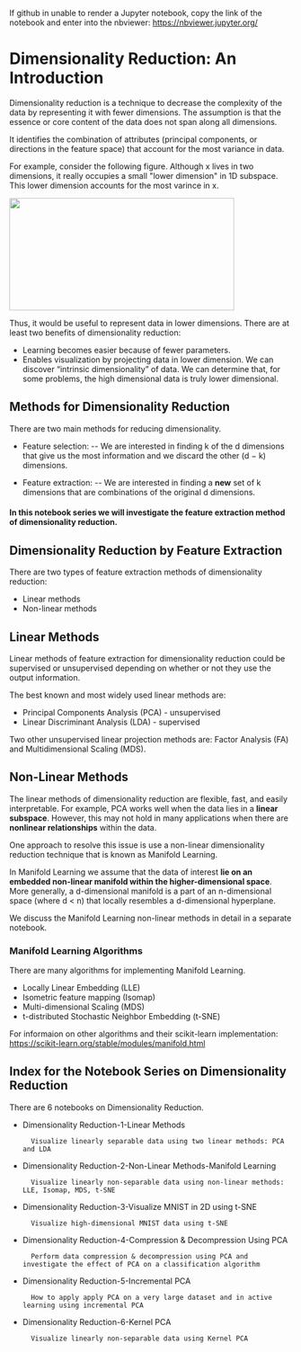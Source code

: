 If github in unable to render a Jupyter notebook, copy the link of the notebook and enter into the nbviewer: https://nbviewer.jupyter.org/

# Dimensionality Reduction: An Introduction

Dimensionality reduction is a technique to decrease the complexity of the data by representing it with fewer dimensions. The assumption is that the essence or core content of the data does not span along all dimensions.

It identifies the combination of attributes (principal components, or directions in the feature space) that account for the most variance in data.

For example, consider the following figure. Although x lives in two dimensions, it really occupies a small "lower dimension" in 1D subspace. This lower dimension accounts for the most varince in x.

<img src="https://cse.unl.edu/~hasan/PCA1.png" width=400 height=200>

Thus, it would be useful to represent data in lower dimensions. There are at least two benefits of dimensionality reduction:
- Learning becomes easier because of fewer parameters.
- Enables visualization by projecting data in lower dimension. We can discover “intrinsic dimensionality” of data. We can determine that, for some problems, the high dimensional data is truly lower dimensional.




## Methods for Dimensionality Reduction 

There are two main methods for reducing dimensionality. 
- Feature selection:
        -- We are interested in finding k of the d dimensions that give us the most information and we discard the other (d − k) dimensions.

- Feature extraction: 
        -- We are interested in finding a **new** set of k dimensions that are combinations of the original d dimensions. 

#### In this notebook series we will investigate the feature extraction method of dimensionality reduction.



## Dimensionality Reduction by Feature Extraction

There are two types of feature extraction methods of dimensionality reduction:
- Linear methods
- Non-linear methods


## Linear Methods 

Linear methods of feature extraction for dimensionality reduction could be supervised or unsupervised depending on whether or not they use the output information. 

The best known and most widely used linear methods are:
- Principal Components Analysis (PCA) - unsupervised
- Linear Discriminant Analysis (LDA) - supervised

Two other unsupervised linear projection methods are: Factor Analysis (FA) and Multidimensional Scaling (MDS). 


## Non-Linear Methods 

The linear methods of dimensionality reduction are flexible, fast, and easily interpretable. For example, PCA works well when the data lies in a **linear subspace**. However, this may not hold in many applications when there are **nonlinear relationships** within the data.

One approach to resolve this issue is use a non-linear dimensionality reduction technique that is known as Manifold Learning.

In Manifold Learning we assume that the data of interest **lie on an embedded non-linear manifold within the higher-dimensional space**. More generally, a d-dimensional manifold is a part of an n-dimensional space (where d < n) that locally resembles a d-dimensional hyperplane.


We discuss the Manifold Learning non-linear methods in detail in a separate notebook.


### Manifold Learning Algorithms

There are many algorithms for implementing Manifold Learning.

- Locally Linear Embedding (LLE)
- Isometric feature mapping (Isomap)
- Multi-dimensional Scaling (MDS)
- t-distributed Stochastic Neighbor Embedding (t-SNE)

For informaion on other algorithms and their scikit-learn implementation:
https://scikit-learn.org/stable/modules/manifold.html



## Index for the Notebook Series on Dimensionality Reduction

There are 6 notebooks on Dimensionality Reduction.

- Dimensionality Reduction-1-Linear Methods

        Visualize linearly separable data using two linear methods: PCA and LDA

- Dimensionality Reduction-2-Non-Linear Methods-Manifold Learning

        Visualize linearly non-separable data using non-linear methods: LLE, Isomap, MDS, t-SNE
 
- Dimensionality Reduction-3-Visualize MNIST in 2D using t-SNE

        Visualize high-dimensional MNIST data using t-SNE
 
- Dimensionality Reduction-4-Compression & Decompression Using PCA

        Perform data compression & decompression using PCA and investigate the effect of PCA on a classification algorithm
 
- Dimensionality Reduction-5-Incremental PCA

        How to apply apply PCA on a very large dataset and in active learning using incremental PCA
  
- Dimensionality Reduction-6-Kernel PCA

        Visualize linearly non-separable data using Kernel PCA
